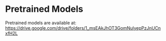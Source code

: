 # Pretrained Models

Pretrained models are available at: 
https://drive.google.com/drive/folders/1_msEAkJhOT3GomNulyepPzJnUCnxfH2L